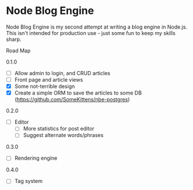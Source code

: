 # Node Blog Engine

Node Blog Engine is my second attempt at writing a blog engine in Node.js.  This isn't intended for production use - just some fun to keep my skills sharp.

Road Map

0.1.0
 - [ ] Allow admin to login, and CRUD articles
 - [ ] Front page and article views
 - [x] Some not-terrible design
 - [x] Create a simple ORM to save the articles to some DB (https://github.com/SomeKittens/nbe-postgres)

0.2.0
 - [ ] Editor
   - [ ] More statistics for post editor
   - [ ] Suggest alternate words/phrases

0.3.0
 - [ ] Rendering engine

0.4.0
 - [ ] Tag system